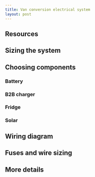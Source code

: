 ```yaml
---
title: Van conversion electrical system
layout: post
---
```

## Resources
## Sizing the system
## Choosing components
### Battery
### B2B charger
### Fridge
### Solar
## Wiring diagram
## Fuses and wire sizing
## More details
